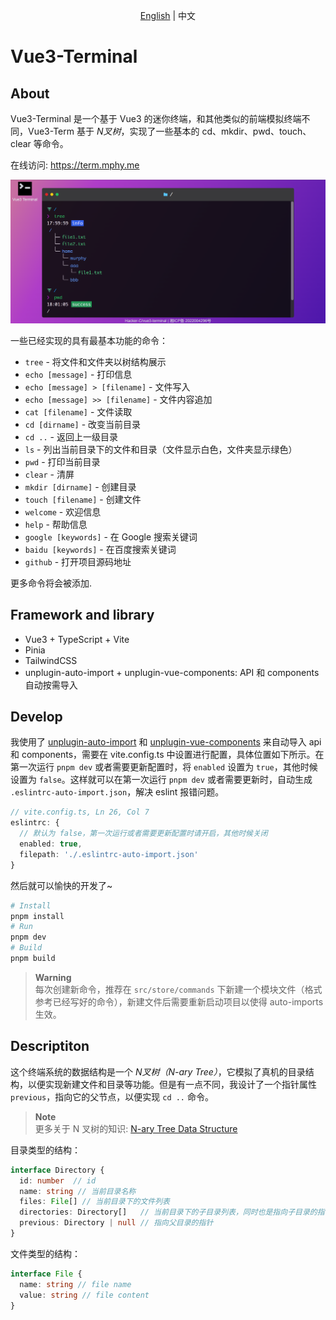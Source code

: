 <p align='center'>
<a href='./README.md'>English</a> | 中文
</p>

# Vue3-Terminal

## About

Vue3-Terminal 是一个基于 Vue3 的迷你终端，和其他类似的前端模拟终端不同，Vue3-Term 基于 *N叉树*，实现了一些基本的 cd、mkdir、pwd、touch、clear 等命令。

在线访问: https://term.mphy.me

![demo](./.github/img/demo.png)

一些已经实现的具有最基本功能的命令：

- `tree` - 将文件和文件夹以树结构展示
- `echo [message]` - 打印信息
- `echo [message] > [filename]` - 文件写入
- `echo [message] >> [filename]` - 文件内容追加
- `cat [filename]` - 文件读取
- `cd [dirname]` - 改变当前目录
- `cd ..` - 返回上一级目录
- `ls` - 列出当前目录下的文件和目录（文件显示白色，文件夹显示绿色）
- `pwd` - 打印当前目录
- `clear` - 清屏
- `mkdir [dirname]` - 创建目录
- `touch [filename]` - 创建文件
- `welcome` - 欢迎信息
- `help` - 帮助信息
- `google [keywords]` - 在 Google 搜索关键词
- `baidu [keywords]` - 在百度搜索关键词
- `github` - 打开项目源码地址

更多命令将会被添加.

## Framework and library

- Vue3 + TypeScript + Vite
- Pinia
- TailwindCSS
- unplugin-auto-import + unplugin-vue-components: API 和 components 自动按需导入

## Develop

我使用了 [unplugin-auto-import](https://github.com/antfu/unplugin-auto-import) 和 [unplugin-vue-components](https://github.com/antfu/unplugin-vue-components) 来自动导入 api 和 components，需要在 vite.config.ts 中设置进行配置，具体位置如下所示。在第一次运行 `pnpm dev` 或者需要更新配置时，将 `enabled` 设置为 `true`，其他时候设置为 `false`。这样就可以在第一次运行 `pnpm dev` 或者需要更新时，自动生成 `.eslintrc-auto-import.json`，解决 eslint 报错问题。

```ts
// vite.config.ts, Ln 26, Col 7
eslintrc: {
  // 默认为 false，第一次运行或者需要更新配置时请开启，其他时候关闭
  enabled: true, 
  filepath: './.eslintrc-auto-import.json'
}
```

然后就可以愉快的开发了~
```bash
# Install
pnpm install
# Run
pnpm dev
# Build
pnpm build
```

> **Warning**  
> 每次创建新命令，推荐在 `src/store/commands` 下新建一个模块文件（格式参考已经写好的命令），新建文件后需要重新启动项目以使得 auto-imports 生效。

## Descriptiton

这个终端系统的数据结构是一个 *N叉树（N-ary Tree）*，它模拟了真机的目录结构，以便实现新建文件和目录等功能。但是有一点不同，我设计了一个指针属性 `previous`，指向它的父节点，以便实现 `cd ..` 命令。

>  **Note**  
> 更多关于 N 叉树的知识: [N-ary Tree Data Structure](https://www.studytonight.com/advanced-data-structures/nary-tree)

目录类型的结构：
```ts
interface Directory {
  id: number  // id
  name: string // 当前目录名称
  files: File[] // 当前目录下的文件列表
  directories: Directory[]   // 当前目录下的子目录列表，同时也是指向子目录的指针
  previous: Directory | null // 指向父目录的指针
}
```

文件类型的结构：
```ts
interface File {
  name: string // file name
  value: string // file content
}
```